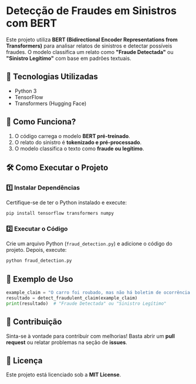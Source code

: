# Detecção de Fraudes em Sinistros com BERT

Este projeto utiliza **BERT (Bidirectional Encoder Representations from Transformers)** para analisar relatos de sinistros e detectar possíveis fraudes. O modelo classifica um relato como **"Fraude Detectada"** ou **"Sinistro Legítimo"** com base em padrões textuais.

## 📌 Tecnologias Utilizadas
- Python 3
- TensorFlow
- Transformers (Hugging Face)

## 🚀 Como Funciona?
1. O código carrega o modelo **BERT pré-treinado**.
2. O relato do sinistro é **tokenizado e pré-processado**.
3. O modelo classifica o texto como **fraude ou legítimo**.

## 🛠️ Como Executar o Projeto

### 1️⃣ Instalar Dependências
Certifique-se de ter o Python instalado e execute:
```bash
pip install tensorflow transformers numpy
```

### 2️⃣ Executar o Código
Crie um arquivo Python (`fraud_detection.py`) e adicione o código do projeto. Depois, execute:
```bash
python fraud_detection.py
```

## 📖 Exemplo de Uso
```python
example_claim = "O carro foi roubado, mas não há boletim de ocorrência disponível."
resultado = detect_fraudulent_claim(example_claim)
print(resultado)  # "Fraude Detectada" ou "Sinistro Legítimo"
```

## 📝 Contribuição
Sinta-se à vontade para contribuir com melhorias! Basta abrir um **pull request** ou relatar problemas na seção de **issues**.

## 📜 Licença
Este projeto está licenciado sob a **MIT License**.

